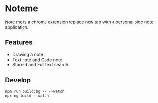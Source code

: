 # Noteme

Note me is a chrome extension replace new tab with a personal bloc note application.

## Features

- Drawing a note
- Text note and Code note
- Starred and Full text search.

## Develop

```
npm run build:bg -- --watch
npx ng build --watch
```
